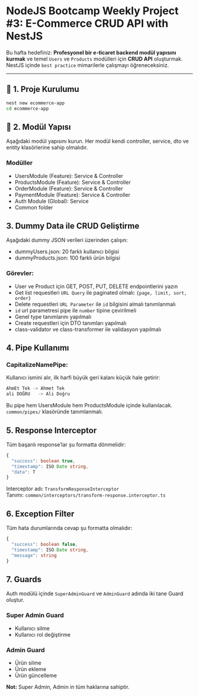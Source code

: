 # NodeJS Bootcamp Weekly Project #3: E-Commerce CRUD API with NestJS

Bu hafta hedefiniz: **Profesyonel bir e-ticaret backend modül yapısını kurmak** ve temel `Users` ve `Products` modülleri için **CRUD API** oluşturmak. NestJS içinde `best practice` mimarilerle çalışmayı öğreneceksiniz.

---

## 🚀 1. Proje Kurulumu

```bash
nest new ecommerce-app
cd ecommerce-app
```

## 🧱 2. Modül Yapısı

Aşağıdaki modül yapısını kurun. Her modül kendi controller, service, dto ve entity klasörlerine sahip olmalıdır.

### Modüller

- UsersModule (Feature): Service & Controller
- ProductsModule (Feature): Service & Controller
- OrderModule (Feature): Service & Controller
- PaymentModule (Feature): Service & Controller
- Auth Module (Global): Service
- Common folder

## 3. Dummy Data ile CRUD Geliştirme

Aşağıdaki dummy JSON verileri üzerinden çalışın:

- dummyUsers.json: 20 farklı kullanıcı bilgisi
- dummyProducts.json: 100 farklı ürün bilgisi

### Görevler:

- User ve Product için GET, POST, PUT, DELETE endpointlerini yazın
- Get list requestleri `URL Query` ile paginated olmalı: `{page, limit, sort, order}`
- Delete requestleri `URL Parameter` ile `id` bilgisini almalı tanımlanmalı
- `id` url parametresi pipe ile `number` tipine çevirilmeli
- Genel type tanımlarını yapılmalı
- Create requestleri için DTO tanımları yapılmalı
- class-validator ve class-transformer ile validasyon yapılmalı

## 4. Pipe Kullanımı

### CapitalizeNamePipe:

Kullanıcı ismini alır, ilk harfi büyük geri kalanı küçük hale getirir:

```bash
AhmEt Tek -> Ahmet Tek
ali DOĞRU   -> Ali Doğru
```

Bu pipe hem UsersModule hem ProductsModule içinde kullanılacak.
`common/pipes/` klasöründe tanımlanmalı.

## 5. Response Interceptor

Tüm başarılı response’lar şu formatta dönmelidir:

```ts
{
  "success": boolean true,
  "timestamp": ISO Date string,
  "data": T
}
```

Interceptor adı: `TransformResponseInterceptor` <br />
Tanımı: `common/interceptors/transform-response.interceptor.ts`

## 6. Exception Filter

Tüm hata durumlarında cevap şu formatta olmalıdır:

```ts
{
  "success": boolean false,
  "timestamp": ISO Date string,
  "message": string
}
```

## 7. Guards

Auth modülü içinde `SuperAdminGuard` ve `AdminGuard` adında iki tane Guard oluştur.
<br />

### Super Admin Guard

- Kullanıcı silme
- Kullanıcı rol değiştirme

### Admin Guard

- Ürün silme
- Ürün ekleme
- Ürün güncelleme

**Not:** Super Admin, Admin in tüm haklarına sahiptir.
